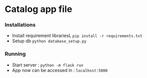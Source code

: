 # Catalog app file

### Installations

* Install requirement librariesL `pip install -r requirements.txt`
* Setup db `python database_setup.py`

### Running

* Start server : `python -m flask run`
* App now can be accessed in : `localhost:5000`